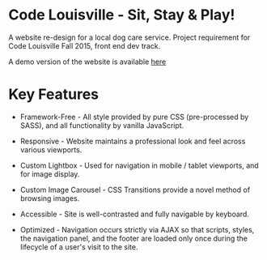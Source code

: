 # Code Louisville - Sit, Stay & Play!
A website re-design for a local dog care service. Project requirement for Code Louisville Fall 2015, front end dev track.

A demo version of the website is available [here](http://andrewtyped.github.com)

# Key Features
- Framework-Free - All style provided by pure CSS (pre-processed by SASS), and
  all functionality by vanilla JavaScript.

- Responsive - Website maintains a professional look and feel across various
  viewports.

- Custom Lightbox - Used for navigation in mobile / tablet viewports, and for
  image display.

- Custom Image Carousel - CSS Transitions provide a novel method of browsing
  images.

- Accessible - Site is well-contrasted and fully navigable by keyboard. 

- Optimized - Navigation occurs strictly via AJAX so that scripts, styles, the
  navigation panel, and the footer are loaded only once during the lifecycle of
  a user's visit to the site.
